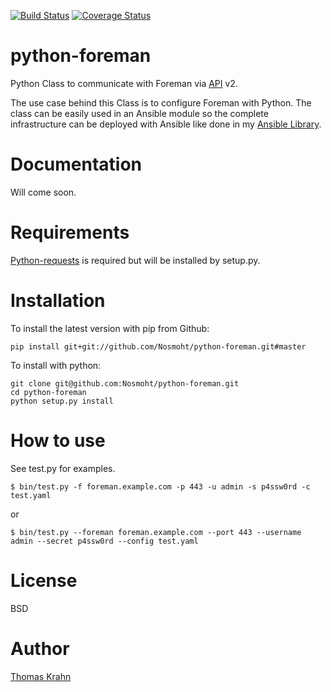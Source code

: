 [![Build Status](https://travis-ci.org/Nosmoht/python-foreman.png)](https://travis-ci.org/Nosmoht/python-foreman)
[![Coverage Status](https://coveralls.io/repos/Nosmoht/python-foreman/badge.svg)](https://coveralls.io/r/Nosmoht/python-foreman)
# python-foreman
Python Class to communicate with Foreman via [API] v2.

The use case behind this Class is to configure Foreman with Python. The class can be easily used in an Ansible module
so the complete infrastructure can be deployed with Ansible like done in my [Ansible Library].

# Documentation
Will come soon.

# Requirements
[Python-requests] is required but will be installed by setup.py.

# Installation
To install the latest version with pip from Github:
```
pip install git+git://github.com/Nosmoht/python-foreman.git#master
```

To install with python:
```
git clone git@github.com:Nosmoht/python-foreman.git
cd python-foreman
python setup.py install
```


# How to use

See test.py for examples.

```
$ bin/test.py -f foreman.example.com -p 443 -u admin -s p4ssw0rd -c test.yaml
```
or
```
$ bin/test.py --foreman foreman.example.com --port 443 --username admin --secret p4ssw0rd --config test.yaml
```

# License

BSD

# Author
[Thomas Krahn]

[API]: www.theforeman.org/api_v2.html
[Ansible Library]: https://github.com/Nosmoht/ansible-library-foreman
[Thomas Krahn]: mailto:ntbc@gmx.net
[Python-requests]: https://github.com/kennethreitz/requests
